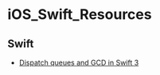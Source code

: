# iOS_Swift_Resources


## Swift 

* [Dispatch queues and GCD in Swift 3](https://swiftable.io/2016/06/dispatch-queues-swift-3/)


